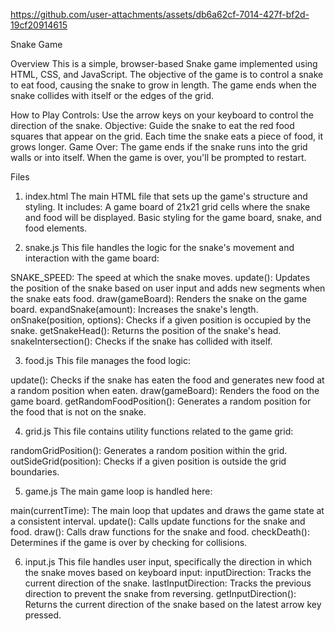 
https://github.com/user-attachments/assets/db6a62cf-7014-427f-bf2d-19cf20914615


Snake Game

Overview
This is a simple, browser-based Snake game implemented using HTML, CSS, and JavaScript. The objective of the game is to control a snake to eat food, causing the snake to grow in length. The game ends when the snake collides with itself or the edges of the grid.

How to Play
Controls: Use the arrow keys on your keyboard to control the direction of the snake.
Objective: Guide the snake to eat the red food squares that appear on the grid. Each time the snake eats a piece of food, it grows longer.
Game Over: The game ends if the snake runs into the grid walls or into itself. When the game is over, you'll be prompted to restart.


Files

1. index.html
The main HTML file that sets up the game's structure and styling. 
It includes:
A game board of 21x21 grid cells where the snake and food will be displayed.
Basic styling for the game board, snake, and food elements.


2. snake.js
This file handles the logic for the snake's movement and interaction with the game board:

SNAKE_SPEED: The speed at which the snake moves.
update(): Updates the position of the snake based on user input and adds new segments when the snake eats food.
draw(gameBoard): Renders the snake on the game board.
expandSnake(amount): Increases the snake's length.
onSnake(position, options): Checks if a given position is occupied by the snake.
getSnakeHead(): Returns the position of the snake's head.
snakeIntersection(): Checks if the snake has collided with itself.

3. food.js
This file manages the food logic:

update(): Checks if the snake has eaten the food and generates new food at a random position when eaten.
draw(gameBoard): Renders the food on the game board.
getRandomFoodPosition(): Generates a random position for the food that is not on the snake.

4. grid.js
This file contains utility functions related to the game grid:

randomGridPosition(): Generates a random position within the grid.
outSideGrid(position): Checks if a given position is outside the grid boundaries.

5. game.js
The main game loop is handled here:

main(currentTime): The main loop that updates and draws the game state at a consistent interval.
update(): Calls update functions for the snake and food.
draw(): Calls draw functions for the snake and food.
checkDeath(): Determines if the game is over by checking for collisions.

6. input.js
This file handles user input, specifically the direction in which the snake moves based on keyboard input:
inputDirection: Tracks the current direction of the snake.
lastInputDirection: Tracks the previous direction to prevent the snake from reversing.
getInputDirection(): Returns the current direction of the snake based on the latest arrow key pressed.
